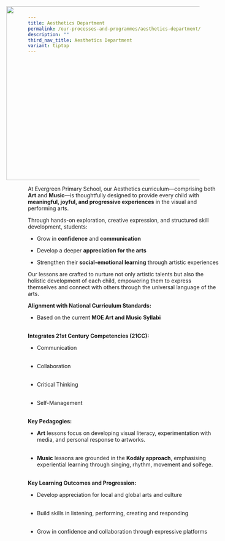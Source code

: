 ```yaml
---
title: Aesthetics Department
permalink: /our-processes-and-programmes/aesthetics-department/
description: ""
third_nav_title: Aesthetics Department
variant: tiptap
---
```

<p></p>
<p></p>
<p></p>
<div class="isomer-image-wrapper">
<img style="margin-left:-56.21332819272118px;margin-top:-140.6215414245672px;" height="454.6215414245672" width="602.3109951798264" src="https://lh7-rt.googleusercontent.com/docsz/AD_4nXf8igatkoj0gZg9VVHzbTgqkZXhSF6L_kMw9YP7DoG6Hq-69UnjeRcx8mdSmOpeHFvUUmvHHIEh6y_oUiP_c6Q8fZWz-P3I9FKYjdl_Q4jf7Af5kyXdZ4B_n2xbwDDFi2tjOsSXXg?key=toC5Y7_LmDWiYzPST6oAKg">
</div>
<p></p>
<p>At Evergreen Primary School, our Aesthetics curriculum—comprising both <strong>Art</strong> and <strong>Music</strong>—is
thoughtfully designed to provide every child with <strong>meaningful, joyful, and progressive experiences</strong> in
the visual and performing arts.</p>
<p>Through hands-on exploration, creative expression, and structured skill
development, students:</p>
<ul data-tight="true" class="tight">
<li>
<p>Grow in <strong>confidence</strong> and <strong>communication</strong>
</p>
</li>
<li>
<p>Develop a deeper <strong>appreciation for the arts</strong>
</p>
</li>
<li>
<p>Strengthen their <strong>social-emotional learning</strong> through artistic
experiences</p>
</li>
</ul>
<p>Our lessons are crafted to nurture not only artistic talents but also
the holistic development of each child, empowering them to express themselves
and connect with others through the universal language of the arts.</p>
<p></p>
<p><strong>Alignment with National Curriculum Standards:</strong>
</p>
<ul>
<li>
<p>Based on the current <strong>MOE Art and Music Syllabi<br><br></strong>
</p>
</li>
</ul>
<p><strong>Integrates 21st Century Competencies (21CC):</strong>
</p>
<ul>
<li>
<p>Communication
<br>
<br>
</p>
</li>
<li>
<p>Collaboration
<br>
<br>
</p>
</li>
<li>
<p>Critical Thinking
<br>
<br>
</p>
</li>
<li>
<p>Self-Management
<br>
<br>
</p>
</li>
</ul>
<p><strong>Key Pedagogies:</strong>
</p>
<ul>
<li>
<p><strong>Art</strong> lessons focus on developing visual literacy, experimentation
with media, and personal response to artworks.
<br>
<br>
</p>
</li>
<li>
<p><strong>Music</strong> lessons are grounded in the <strong>Kodály approach</strong>,
emphasising experiential learning through singing, rhythm, movement and
solfege.
<br>
<br>
</p>
</li>
</ul>
<p><strong>Key Learning Outcomes and Progression:</strong>
</p>
<ul>
<li>
<p>Develop appreciation for local and global arts and culture
<br>
<br>
</p>
</li>
<li>
<p>Build skills in listening, performing, creating and responding
<br>
<br>
</p>
</li>
<li>
<p>Grow in confidence and collaboration through expressive platforms</p>
</li>
</ul>
<p></p>